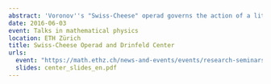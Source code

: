 ```yaml
---
abstract: 'Voronov''s "Swiss-Cheese" operad governs the action of a little disks algebra on a little intervals algebra. In this talk, I will explain how to obtain models of the fundamental groupoid of the Swiss-Cheese operad: a first model using bicolored braids and whose algebras can be described using Drinfeld centers, and a second (rational) model that involves a Drinfeld associator. We will compare this model to the model deduced from the homology of the Swiss-Cheese operad, the difference being explained by the non-formality of SC.'
date: 2016-06-03
event: Talks in mathematical physics
location: ETH Zürich
title: Swiss-Cheese Operad and Drinfeld Center
urls:
  event: "https://math.ethz.ch/news-and-events/events/research-seminars/talks-in-mathematical-physics.html?s=fs16"
  slides: center_slides_en.pdf
---
```

